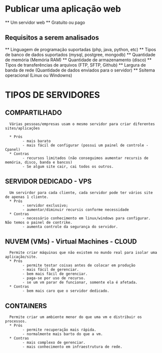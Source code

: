 # Publicar uma aplicação web
** Um servidor web
** Gratuito ou pago
## Requisitos a serem analisados
** Linguagem de programação suportadas (php, java, python, etc)
** Tipos de banco de dados suportados (mysql, postgree, mongodb)
** Quantidade de memória (Memória RAM)
** Quantidade de armazenamento (disco)
** Tipos de transferências de arquivos (FTP, SFTP, Github) 
** Largura de banda de rede (Quantidade de dados enviados para o servidor)
** Ssitema operacional (Linux ou Windowns)


# TIPOS DE SERVIDORES


## COMPARTILHADO
      Várias pessoas/empresas usam o mesmo servidor para criar diferentes sites/aplicações

      * Prós
            - mais barato
            - mais fácil de configurar (possui um painel de controle - Cpanel)
      * Contras
            - recursos limitados (não conseguimos aumentar recursis de memória, disco, banda e bancos)
            - Se algum site cair, cai todos os outros.

## SERVIDOR DEDICADO - VPS
      Um servirdor para cada cliente, cada servidor pode ter vários site de apenas 1 cliente.
      * Prós
            - servidor exclusivo;
            - aumentar/diminuir recursis conforme necessidade
      * Contras
            - necessário conhecimento em linux/windows para configurar. Não temos o painel de contrike.
            - aumenta controle da segurança do servidor.

## NUVEM (VMs) - Virtual Machines - CLOUD
      Permite criar máquinas que não existem no mundo real para isolar uma aplicação/site.
      * Prós
            - permite testar coisas antes de colocar em produção
            - mais fácil de gerenciar.
            - bem mais fácil de gerenciar.
            - paga-se por uso de recurso.
            - se um vm parar de funcionar, somente ela é afetada.
      * Contras
            - bem mais caro que o servidor dedicado.

## CONTAINERS
      Permite criar um ambiente menor do que uma vm e distribuir os processos.
      * Prós
            - permite recuperação mais rápida.
            - normalmente mais barto do que a vm.
      * Contras
            - mais complexo de gerenciar.
            - mais conhecimento em infraestrutura de rede.